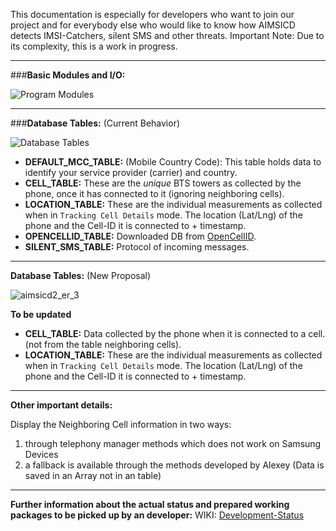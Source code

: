 This documentation is especially for developers who want to join our project and for everybody else who would like to know how AIMSICD detects IMSI-Catchers, silent SMS and other threats. Important Note: Due to its complexity, this is a work in progress.

***

###**Basic Modules and I/O:**

![Program Modules](https://github.com/SecUpwN/Android-IMSI-Catcher-Detector/blob/master/DOCUMENTATION/Program_Modules.png)

---

###**Database Tables:** (Current Behavior)

![Database Tables](https://github.com/SecUpwN/Android-IMSI-Catcher-Detector/blob/master/DOCUMENTATION/aimsicd_myCellInfo_ER_2.png)
* **DEFAULT_MCC_TABLE:** (Mobile Country Code): This table holds data to identify your service provider (carrier) and country.
* **CELL_TABLE:** These are the *unique* BTS towers as collected by the phone, once it has connected to it (ignoring neighboring cells).
* **LOCATION_TABLE:** These are the individual measurements as collected when in `Tracking Cell Details` mode. The location (Lat/Lng) of the phone and the Cell-ID it is connected to + timestamp.
* **OPENCELLID_TABLE:** Downloaded DB from [OpenCellID](http://opencellid.org/).
* **SILENT_SMS_TABLE:** Protocol of incoming messages.

---

**Database Tables:** (New Proposal)

![aimsicd2_er_3](https://cloud.githubusercontent.com/assets/194392/5464876/13483c7e-8597-11e4-8294-c0ab739e1f7a.png)



**To be updated** 

* **CELL_TABLE:** Data collected by the phone when it is connected to a cell. (not from the table neighboring cells).
* **LOCATION_TABLE:** These are the individual measurements as collected when in `Tracking Cell Details` mode. The location (Lat/Lng) of the phone and the Cell-ID it is connected to + timestamp.

***


**Other important details:** 

Display the Neighboring Cell information in two ways:
1. through telephony manager methods which does not work on Samsung Devices
2. a fallback is available through the methods developed by Alexey
(Data is saved in an Array not in an table)

***


**Further information about the actual status and prepared working packages to be picked up by an developer:**
WIKI: [Development-Status](https://github.com/SecUpwN/Android-IMSI-Catcher-Detector/wiki/Development-Status)


